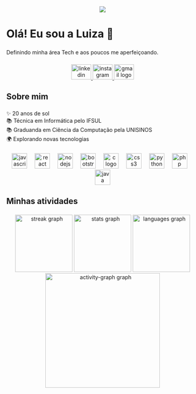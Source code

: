 <div align="center">
  <img src="https://visitor-badge.laobi.icu/badge?page_id=rkluiza.rkluiza&"  />
</div>

###

<h1 align="left">Olá! Eu sou a Luiza 💙</h1>

###

<p align="left">Definindo minha área Tech e aos poucos me aperfeiçoando.</p>

###

<div align="center">
  <a href="www.linkedin.com/in/rkluiza" target="_blank">
    <img src="https://raw.githubusercontent.com/maurodesouza/profile-readme-generator/master/src/assets/icons/social/linkedin/default.svg" width="52" height="40" alt="linkedin logo"  />
  </a>
  <a href="https://www.instagram.com/rkluiza/" target="_blank">
    <img src="https://raw.githubusercontent.com/maurodesouza/profile-readme-generator/master/src/assets/icons/social/instagram/default.svg" width="52" height="40" alt="instagram logo"  />
  </a>
  <a href="http://lattes.cnpq.br/5894701728114418" target="_blank">
    <img src="https://raw.githubusercontent.com/maurodesouza/profile-readme-generator/master/src/assets/icons/social/gmail/default.svg" width="52" height="40" alt="gmail logo"  />
  </a>
</div>

###

<h2 align="left">Sobre mim</h2>

###

<p align="left">✨ 20 anos de sol<br>📚 Técnica em Informática pelo IFSUL<br>📚 Graduanda em Ciência da Computação pela UNISINOS<br>🌍 Explorando novas tecnologias</p>

###

<div align="center">
  <img src="https://cdn.jsdelivr.net/gh/devicons/devicon/icons/javascript/javascript-original.svg" height="40" alt="javascript logo"  />
  <img width="12" />
  <img src="https://cdn.jsdelivr.net/gh/devicons/devicon/icons/react/react-original.svg" height="40" alt="react logo"  />
  <img width="12" />
  <img src="https://cdn.jsdelivr.net/gh/devicons/devicon/icons/nodejs/nodejs-original.svg" height="40" alt="nodejs logo"  />
  <img width="12" />
  <img src="https://cdn.jsdelivr.net/gh/devicons/devicon/icons/bootstrap/bootstrap-original.svg" height="40" alt="bootstrap logo"  />
  <img width="12" />
  <img src="https://cdn.jsdelivr.net/gh/devicons/devicon/icons/c/c-original.svg" height="40" alt="c logo"  />
  <img width="12" />
  <img src="https://cdn.jsdelivr.net/gh/devicons/devicon/icons/css3/css3-original.svg" height="40" alt="css3 logo"  />
  <img width="12" />
  <img src="https://cdn.jsdelivr.net/gh/devicons/devicon/icons/python/python-original.svg" height="40" alt="python logo"  />
  <img width="12" />
  <img src="https://cdn.jsdelivr.net/gh/devicons/devicon/icons/php/php-original.svg" height="40" alt="php logo"  />
  <img width="12" />
  <img src="https://cdn.jsdelivr.net/gh/devicons/devicon/icons/java/java-original.svg" height="40" alt="java logo"  />
</div>

###

<h2 align="left">Minhas atividades</h2>

###

<div align="center">
  <img src="https://streak-stats.demolab.com?user=rkluiza&locale=en&mode=daily&theme=radical&hide_border=true&border_radius=5&order=3" height="150" alt="streak graph"  />
  <img src="https://github-readme-stats.vercel.app/api?username=rkluiza&hide_title=true&hide_rank=false&show_icons=true&include_all_commits=true&count_private=true&disable_animations=false&theme=radical&locale=pt-br&hide_border=true&order=1" height="150" alt="stats graph"  />
  <img src="https://github-readme-stats.vercel.app/api/top-langs?username=rkluiza&locale=en&hide_title=false&layout=compact&card_width=320&langs_count=5&theme=radical&hide_border=true&order=2" height="150" alt="languages graph"  />
  <img src="https://github-readme-activity-graph.vercel.app/graph?username=rkluiza&radius=16&theme=redical&area=true&order=5&hide_border=true&hide_title=true" height="300" alt="activity-graph graph"  />
</div>

###
